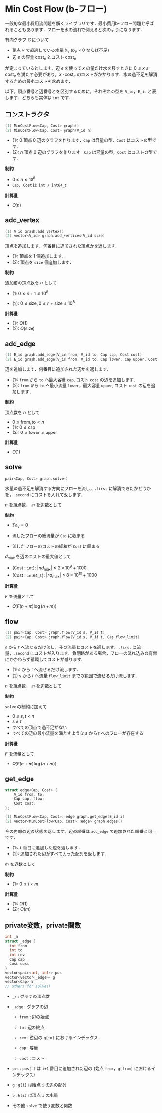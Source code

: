 # Min Cost Flow (b-フロー)

一般的な最小費用流問題を解くライブラリです．最小費用b-フロー問題と呼ばれることもあります．フローを水の流れで例えると次のようになります．

有向グラフ $G$ について

- 頂点 $v$ で超過している水量 $b_v$ ($b_v < 0$ ならば不足)
- 辺 $e$ の容量 $\mathrm{cost}_e$ とコスト $\mathrm{cost}_e$

が定まっているとします．辺 $e$ を使って $x$ の量だけ水を移すときに $0 \le x \le \mathrm{cost}_e$ を満たす必要があり，$x \cdot \mathrm{cost}_e$ のコストがかかります．水の過不足を解消するための最小コストを求めます．

以下，頂点番号と辺番号とを区別するために，それぞれの型を `V_id`，`E_id` と表します．どちらも実体は `int` です．

## コンストラクタ

```cpp
(1) MinCostFlow<Cap, Cost> graph()
(2) MinCostFlow<Cap, Cost> graph(V_id n)
```

- (1): $0$ 頂点 $0$ 辺のグラフを作ります．`Cap` は容量の型，`Cost` はコストの型です．
- (2): $n$ 頂点 $0$ 辺のグラフを作ります．`Cap` は容量の型，`Cost` はコストの型です．

**制約**

- $0 \leq n \leq 10^8$
- `Cap, Cost` は `int / int64_t`

**計算量**

- $O(n)$

## add_vertex

```cpp
(1) V_id graph.add_vertex()
(2) vector<V_id> graph.add_vertices(V_id size)
```

頂点を追加します．何番目に追加された頂点かを返します．

- (1): 頂点を $1$ 個追加します．
- (2): 頂点を `size` 個追加します．

**制約**

追加前の頂点数を $n$ として

- (1) $0 \leq n + 1 \leq 10^8$

- (2): $0 \leq \mathrm{size}, 0 \leq n + \mathrm{size} \leq 10^8$

**計算量**

- (1): $O(1)$
- (2): $O(\mathrm{size})$

## add_edge

```cpp
(1) E_id graph.add_edge(V_id from, V_id to, Cap cap, Cost cost)
(2) E_id graph.add_edge(V_id from, V_id to, Cap lower, Cap upper, Cost cost)
```

辺を追加します．何番目に追加された辺かを返します．

- (1): `from` から `to` へ最大容量 `cap`, コスト `cost` の辺を追加します．
- (2): `from` から `to` へ最小流量 `lower`，最大容量 `upper`, コスト `cost` の辺を追加します．

**制約**

頂点数を $n$ として

- $0 \leq \mathrm{from}, \mathrm{to} \lt n$
- (1): $0 \leq \mathrm{cap}$
- (2): $0 \leq \mathrm{lower} \leq \mathrm{upper}$

**計算量**

- $O(1)$

## solve

```cpp
pair<Cap, Cost> graph.solve()
```

水量の過不足を解消する方向にフローを流し，`.first` に解消できたかどうかを，`.second` にコストを入れて返します．

$n$ を頂点数， $m$ を辺数として

**制約**

- $\displaystyle \sum b_v = 0$

- 流したフローの総流量が `Cap` に収まる
- 流したフローのコストの総和が `Cost` に収まる

$d_\mathrm{max}$ を辺のコストの最大値として

- (Cost : `int`): $|nd_\mathrm{max}| \leq 2 \times 10^9 + 1000$
- (Cost : `int64_t`): $|nd_\mathrm{max}| \leq 8 \times 10^{18} + 1000$

**計算量**

$F$ を流量として

- $O(F (n + m) \log (n + m))$

## flow

```cpp
(1) pair<Cap, Cost> graph.flow(V_id s, V_id t)
(2) pair<Cap, Cost> graph.flow(V_id s, V_id t, Cap flow_limit)
```

$s$ から $t$ へ流せるだけ流し，その流量とコストを返します．`.first` に流量，`.second` にコストが入ります．負閉路がある場合，フローの流れ込みの有無にかかわらず循環してコストが減ります．

- (1) $s$ から $t$ へ流せるだけ流します．
- (2) $s$ から $t$ へ流量 `flow_limit` までの範囲で流せるだけ流します．

$n$ を頂点数， $m$ を辺数として

**制約**

`solve` の制約に加えて

- $0 \leq s, t < n$
- $s \neq t$
- すべての頂点で過不足がない
- すべての辺の最小流量を満たすような $s$ から $t$ へのフローが存在する

**計算量**

$F$ を流量として

- $O(F (n + m) \log (n + m))$

## get_edge

```cpp
struct edge<Cap, Cost> {
    V_id from, to;
    Cap cap, flow;
    Cost cost;
};

(1) MinCostFlow<Cap, Cost>::edge graph.get_edge(E_id i)
(2) vector<MinCostFlow<Cap, Cost>::edge> graph.edges()
```

今の内部の辺の状態を返します．辺の順番は `add_edge` で追加された順番と同一です．

- (1): `i` 番目に追加した辺を返します．
- (2): 追加された辺がすべて入った配列を返します．

$m$ を辺数として

**制約**

- (1): $0 \leq i \lt m$

**計算量**

- (1): $O(1)$
- (2): $O(m)$

## private変数，private関数

```cpp
int _n
struct _edge {
  int from
  int to
  int rev
  Cap cap
  Cost cost
}
vector<pair<int, int>> pos
vector<vector<_edge>> g
vector<Cap> b
// others for solve()
```

- `_n` : グラフの頂点数
- `_edge` : グラフの辺
  
  - `from` : 辺の始点
  
  - `to` : 辺の終点
  - `rev` : 逆辺の `g[to]` におけるインデックス
  - `cap` : 容量
  - `cost` : コスト
- `pos` : `pos[i]` は `i+1` 番目に追加された辺の {始点 `from`，`g[from]` におけるインデックス}
- `g` : `g[i]` は始点 `i` の辺の配列
- `b` : `b[i]` は頂点 `i` の水量
- その他 `solve` で使う変数と関数
